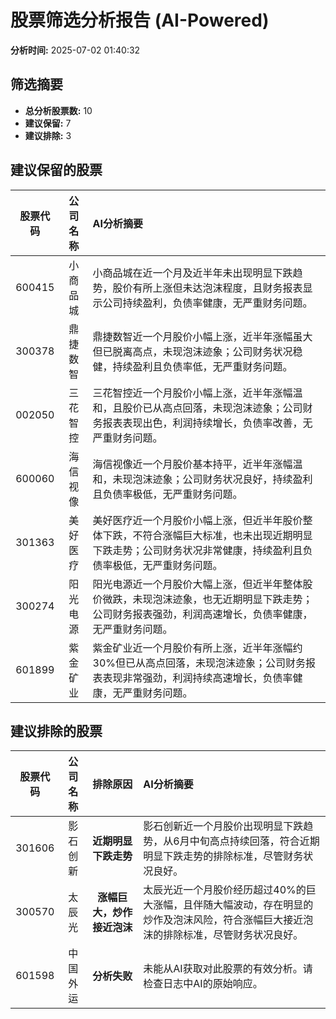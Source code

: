 # 股票筛选分析报告 (AI-Powered)

**分析时间:** 2025-07-02 01:40:32

## 筛选摘要

- **总分析股票数:** 10
- **建议保留:** 7
- **建议排除:** 3

## 建议保留的股票

| 股票代码 | 公司名称 | AI分析摘要 |
|:---:|:---:|:---|
| 600415 | 小商品城 | 小商品城在近一个月及近半年未出现明显下跌趋势，股价有所上涨但未达泡沫程度，且财务报表显示公司持续盈利，负债率健康，无严重财务问题。 |
| 300378 | 鼎捷数智 | 鼎捷数智近一个月股价小幅上涨，近半年涨幅虽大但已脱离高点，未现泡沫迹象；公司财务状况稳健，持续盈利且负债率低，无严重财务问题。 |
| 002050 | 三花智控 | 三花智控近一个月股价小幅上涨，近半年涨幅温和，且股价已从高点回落，未现泡沫迹象；公司财务报表表现出色，利润持续增长，负债率改善，无严重财务问题。 |
| 600060 | 海信视像 | 海信视像近一个月股价基本持平，近半年涨幅温和，未现泡沫迹象；公司财务状况良好，持续盈利且负债率极低，无严重财务问题。 |
| 301363 | 美好医疗 | 美好医疗近一个月股价小幅上涨，但近半年股价整体下跌，不符合涨幅巨大标准，也未出现近期明显下跌走势；公司财务状况非常健康，持续盈利且负债率极低，无严重财务问题。 |
| 300274 | 阳光电源 | 阳光电源近一个月股价大幅上涨，但近半年整体股价微跌，未现泡沫迹象，也无近期明显下跌走势；公司财务报表强劲，利润高速增长，负债率健康，无严重财务问题。 |
| 601899 | 紫金矿业 | 紫金矿业近一个月股价有所上涨，近半年涨幅约30%但已从高点回落，未现泡沫迹象；公司财务报表表现非常强劲，利润持续高速增长，负债率健康，无严重财务问题。 |

## 建议排除的股票

| 股票代码 | 公司名称 | 排除原因 | AI分析摘要 |
|:---:|:---:|:---:|:---|
| 301606 | 影石创新 | **近期明显下跌走势** | 影石创新近一个月股价出现明显下跌趋势，从6月中旬高点持续回落，符合近期明显下跌走势的排除标准，尽管财务状况良好。 |
| 300570 | 太辰光 | **涨幅巨大，炒作接近泡沫** | 太辰光近一个月股价经历超过40%的巨大涨幅，且伴随大幅波动，存在明显的炒作及泡沫风险，符合涨幅巨大接近泡沫的排除标准，尽管财务状况良好。 |
| 601598 | 中国外运 | **分析失败** | 未能从AI获取对此股票的有效分析。请检查日志中AI的原始响应。 |
